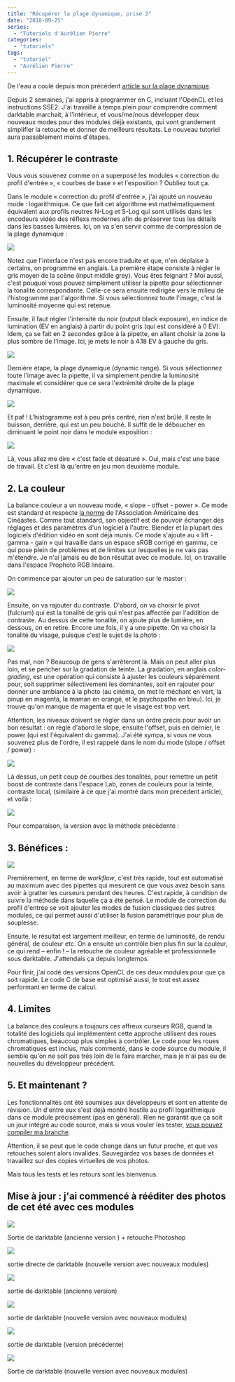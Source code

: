 ```yaml
---
title: "Récupérer la plage dynamique, prise 2"
date: "2018-09-25"
series:
  - "Tutoriels d'Aurélien Pierre"
categories: 
  - "tutoriels"
tags: 
  - "tutoriel"
  - "Aurélien Pierre"
---
```


De l'eau a coulé depuis mon précédent [article sur la plage dynamique](http://darktable.fr/2018/08/recuperer-la-plage-dynamique-sous-darktable/).

Depuis 2 semaines, j'ai appris à programmer en C, incluant l'OpenCL et les instructions SSE2. J'ai travaillé à temps plein pour comprendre comment darktable marchait, à l'intérieur, et vous/me/nous développer deux nouveaux modes pour des modules déjà existants, qui vont grandement simplifier la retouche et donner de meilleurs résultats. Le nouveau tutoriel aura passablement moins d'étapes.

## 1. Récupérer le contraste

Vous vous souvenez comme on a superposé les modules « correction du profil d'entrée », « courbes de base » et l'exposition ? Oubliez tout ça.

Dans le module « correction du profil d'entrée », j'ai ajouté un nouveau mode : logarithmique. Ce que fait cet algorithme est mathématiquement équivalent aux profils neutres N-Log et S-Log qui sont utilisés dans les encodeurs vidéo des réflexs modernes afin de préserver tous les détails dans les basses lumières. Ici, on va s'en servir comme de compression de la plage dynamique :

![](images/Capture-du-2018-09-24-23-15-39.png)

Notez que l'interface n'est pas encore traduite et que, n'en déplaise à certains, on programme en anglais. La première étape consiste à régler le gris moyen de la scène (input middle grey). Vous êtes feignant ? Moi aussi, c'est pouquoi vous pouvez simplement utiliser la pipette pour sélectionner la tonalité correspondante. Celle-ce sera ensuite redirigée vers le milieu de l'histogramme par l'algorithme. Si vous sélectionnez toute l'image, c'est la luminosité moyenne qui est retenue.

Ensuite, il faut régler l'intensité du noir (output black exposure), en indice de lumination (EV en anglais) à partir du point gris (qui est considéré à 0 EV). Idem, ça se fait en 2 secondes grâce à la pipette, en allant choisir la zone la plus sombre de l'image. Ici, je mets le noir à 4.18 EV à gauche du gris.

![](images/Capture-du-2018-09-24-23-22-52.png)

Dernière étape, la plage dynamique (dynamic range). Si vous sélectionnez toute l'image avec la pipette, il va simplement pendre la luminosité maximale et considérer que ce sera l'extrémité droite de la plage dynamique.

![](images/Capture-du-2018-09-24-23-28-05.png)

Et paf ! L'histogramme est à peu près centré, rien n'est brûlé. Il reste le buisson, derrière, qui est un peu bouché. Il suffit de le déboucher en diminuant le point noir dans le module exposition :

![](images/Capture-du-2018-09-24-23-30-56.png)

Là, vous allez me dire « c'est fade et désaturé ». Oui, mais c'est une base de travail. Et c'est là qu'entre en jeu mon deuxième module.

## 2. La couleur

La balance couleur a un nouveau mode, « slope - offset - power ». Ce mode est standard et respecte [la norme](https://en.wikipedia.org/wiki/ASC_CDL) de l'Association Américaine des Cinéastes. Comme tout standard, son objectif est de pouvoir échanger des réglages et des paramètres d'un logiciel à l'autre. Blender et la plupart des logiciels d'édition vidéo en sont déjà munis. Ce mode s'ajoute au « lift - gamma - gain » qui travaille dans un espace sRGB corrigé en gamma, ce qui pose plein de problèmes et de limites sur lesquelles je ne vais pas m'étendre. Je n'ai jamais eu de bon résultat avec ce module. Ici, on travaille dans l'espace Prophoto RGB linéaire.

On commence par ajouter un peu de saturation sur le master :

![](images/Capture-du-2018-09-24-23-39-07.png)

Ensuite, on va rajouter du contraste. D'abord, on va choisir le pivot (fulcrum) qui est la tonalité de gris qui n'est pas affectée par l'addition de contraste. Au dessus de cette tonalité, on ajoute plus de lumière, en dessous, on en retire. Encore une fois, il y a une pipette. On va choisir la tonalité du visage, puisque c'est le sujet de la photo :

![](images/Capture-du-2018-09-24-23-43-42.png)

Pas mal, non ? Beaucoup de gens s'arrêteront là. Mais on peut aller plus loin, et se pencher sur la gradation de teinte. La gradation, en anglais _color-grading_, est une opération qui consiste à ajuster les couleurs séparément pour, soit supprimer sélectivement les dominantes, soit en rajouter pour donner une ambiance à la photo (au cinéma, on met le méchant en vert, la pinup en magenta, la maman en orangé, et le psychopathe en bleu). Ici, je trouve qu'on manque de magenta et que le visage est trop vert.

Attention, les niveaux doivent se régler dans un ordre précis pour avoir un bon résultat : on règle d'abord le slope, ensuite l'offset, puis en dernier, le power (qui est l'équivalent du gamma). J'ai été sympa, si vous ne vous souvenez plus de l'ordre, il est rappelé dans le nom du mode (slope / offset / power) :

![](images/Capture-du-2018-09-24-23-53-44.png)

Là dessus, un petit coup de courbes des tonalités, pour remettre un petit boost de contraste dans l'espace Lab, zones de couleurs pour la teinte, contraste local, (similaire à ce que j'ai montré dans mon précédent article), et voilà :

![](images/Shoot-Minh-Ly-Toronto-0043-_DSC0251-ASCCDL_02.jpg)

Pour comparaison, la version avec la méthode précédente :

## 3. Bénéfices :

![](images/Shoot-Minh-Ly-Toronto-0043-_DSC0251-zones.jpg)

Premièrement, en terme de _workflow_, c'est très rapide, tout est automatisé au maximum avec des pipettes qui mesurent ce que vous avez besoin sans avoir à gratter les curseurs pendant des heures. C'est rapide, à condition de suivre la méthode dans laquelle ça a été pensé. Le module de correction du profil d'entrée se voit ajouter les modes de fusion classiques des autres modules, ce qui permet aussi d'utiliser la fusion paramétrique pour plus de souplesse.

Ensuite, le résultat est largement meilleur, en terme de luminosité, de rendu général, de couleur etc. On a ensuite un contrôle bien plus fin sur la couleur, ce qui rend – enfin ! – la retouche de couleur agréable et professionnelle sous darktable. J'attendais ça depuis longtemps.

Pour finir, j'ai codé des versions OpenCL de ces deux modules pour que ça soit rapide. Le code C de base est optimisé aussi, le tout est assez performant en terme de calcul.

## 4. Limites

La balance des couleurs a toujours ces affreux curseurs RGB, quand la totalité des logiciels qui implémentent cette approche utilisent des roues chromatiques, beaucoup plus simples à contrôler. Le code pour les roues chromatiques est inclus, mais commenté, dans le code source du module, il semble qu'on ne soit pas très loin de le faire marcher, mais je n'ai pas eu de nouvelles du développeur précédent.

## 5. Et maintenant ?

Les fonctionnalités ont été soumises aux développeurs et sont en attente de révision. Un d'entre eux s'est déjà montré hostile au profil logarithmique dans ce module précisément (pas en général). Rien ne garantit que ça soit un jour intégré au code source, mais si vous vouler les tester, [vous pouvez compiler ma branche](https://github.com/aurelienpierre/darktable).

Attention, il se peut que le code change dans un futur proche, et que vos retouches soient alors invalides. Sauvegardez vos bases de données et travaillez sur des copies virtuelles de vos photos.

Mais tous les tests et les retours sont les bienvenus.

## Mise à jour : j'ai commencé à rééditer des photos de cet été avec ces modules

![](images/Shoot-Ivona-0120-_DSC0926-PHOTOSHOP-WEB.jpg)

Sortie de darktable (ancienne version ) + retouche Photoshop

![](images/Shoot-Ivona-0120-_DSC0926-WEB_04.jpg)

sortie directe de darktable (nouvelle version avec nouveaux modules)

![](images/Shoot-Des-0073-_DSC0762-WEB.jpg) 

sortie de darktable (ancienne version)

![](images/Shoot-Des-0073-_DSC0762-WEB_02.jpg)

sortie de darktable (nouvelle version avec nouveaux modules)

![](images/Shoot-Des-0100-_DSC0793-WEB.jpg)

sortie de darktable (version précédente)

![](images/Shoot-Des-0100-_DSC0793-WEB_02.jpg)

Sortie de darktable (nouvelle version avec nouveaux modules)
